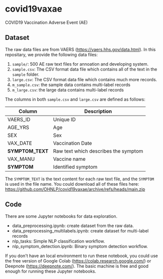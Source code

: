 # covid19vaxae

COVID19 Vaccination Adverse Event (AE)

## Dataset
The raw data files are from VAERS (https://vaers.hhs.gov/data.html).
In this repositary, we provide the following data files:

1. `sample/`: 500 AE raw text files for annoation and developing system. 
2. `sample.csv`: The CSV format data file which contains all of the text in the `sample` folder. 
3. `large.csv`: The CSV format data file which contains much more records.
4. `m_sample.csv`: the sample data contains multi-label records
5. `m_large.csv`: the large data contains multi-label records

The columns in both `sample.csv` and `large.csv` are defined as follows:

| Column       | Description |
| ------------ | ----------- |
| VAERS_ID     | Unique ID       |
| AGE_YRS      | Age        |
| SEX          | Sex        |
| VAX_DATE     | Vaccination Date        |
| **SYMPTOM_TEXT** | Raw text which describes the symptom        |
| VAX_MANU     | Vaccine name        |
| **SYMPTOM**      | Identified symptom  |

The `SYMPTOM_TEXT` is the text content for each raw text file, and the `SYMPTOM` is used in the file name.
You could download all of these files here: https://github.com/OHNLP/covid19vaxae/archive/refs/heads/main.zip

## Code

There are some Jupyter notebooks for data exploration.

- data_preprocessing.ipynb: create dataset from the raw data.
- data_preprocessing_multilabels.ipynb: create dataset for multi-label records
- nlp_tasks: Simple NLP classification workflow.
- nlp_symptom_detection.ipynb: Binary symptom detection workflow.

If you don't have an local environment to run these notebook, you could use the free version of Google Colab (https://colab.research.google.com/) or Deepnote (https://deepnote.com/). The basic machine is free and good enough for running these Jupyter notebooks.
